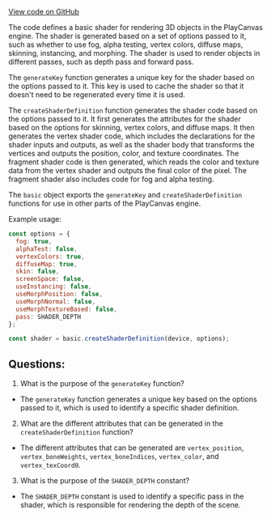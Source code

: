[View code on GitHub](https://github.com/playcanvas/engine/src/scene/shader-lib/programs/basic.js)

The code defines a basic shader for rendering 3D objects in the PlayCanvas engine. The shader is generated based on a set of options passed to it, such as whether to use fog, alpha testing, vertex colors, diffuse maps, skinning, instancing, and morphing. The shader is used to render objects in different passes, such as depth pass and forward pass.

The `generateKey` function generates a unique key for the shader based on the options passed to it. This key is used to cache the shader so that it doesn't need to be regenerated every time it is used.

The `createShaderDefinition` function generates the shader code based on the options passed to it. It first generates the attributes for the shader based on the options for skinning, vertex colors, and diffuse maps. It then generates the vertex shader code, which includes the declarations for the shader inputs and outputs, as well as the shader body that transforms the vertices and outputs the position, color, and texture coordinates. The fragment shader code is then generated, which reads the color and texture data from the vertex shader and outputs the final color of the pixel. The fragment shader also includes code for fog and alpha testing.

The `basic` object exports the `generateKey` and `createShaderDefinition` functions for use in other parts of the PlayCanvas engine.

Example usage:

```javascript
const options = {
  fog: true,
  alphaTest: false,
  vertexColors: true,
  diffuseMap: true,
  skin: false,
  screenSpace: false,
  useInstancing: false,
  useMorphPosition: false,
  useMorphNormal: false,
  useMorphTextureBased: false,
  pass: SHADER_DEPTH
};

const shader = basic.createShaderDefinition(device, options);
```
## Questions: 
 1. What is the purpose of the `generateKey` function?
- The `generateKey` function generates a unique key based on the options passed to it, which is used to identify a specific shader definition.

2. What are the different attributes that can be generated in the `createShaderDefinition` function?
- The different attributes that can be generated are `vertex_position`, `vertex_boneWeights`, `vertex_boneIndices`, `vertex_color`, and `vertex_texCoord0`.

3. What is the purpose of the `SHADER_DEPTH` constant?
- The `SHADER_DEPTH` constant is used to identify a specific pass in the shader, which is responsible for rendering the depth of the scene.